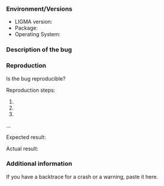 ### Environment/Versions

- LIGMA version:
- Package: <!--[flatpak? Installer from ligma.org? If another installer, tell us where from] (write it after the > symbol)-->
- Operating System: <!--[Windows? macOS? Linux? All?] (write it after the > symbol) -->

<!--Note: bug reporters are expected to have verified the bug still exists
either in the last stable version of LIGMA or on updated development code
(master branch).-->

### Description of the bug

<!--Please describe your issue with details.
Add screenshot or other files if needed.(write it after the > symbol)-->

### Reproduction

Is the bug reproducible? <!--[Always / Randomly / Happened only once ] (write it after the > symbol)-->

Reproduction steps:

1. 
2. 
3. 

…

Expected result:

Actual result:

### Additional information

If you have a backtrace for a crash or a warning, paste it here.
